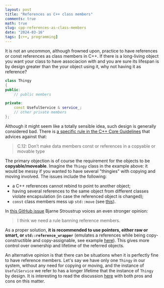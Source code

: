 ```yaml
---
layout: post
title: "References as C++ class members"
comments: true
math: true
slug: cpp-references-as-class-members
date: "2024-03-16"
tags: [c++, programming]
---
```


It is not an uncommon, although frowned upon, practice to have references or const references as class members in C++. If there is a long-living object you want your class to have associacion with and you are sure its lifespan is by design greater than the your object using it, why not having it as reference?

```c++
class Thingy
{
public:
    // public members

private:
    const UsefulService & service_;
    // other private members
};
```

Although it might seem like a totally sensible idea, such design is generally considered bad. There is [a specific rule in the C++ Core Guidelines](https://isocpp.github.io/CppCoreGuidelines/CppCoreGuidelines#Rc-constref) that advices against that:

> C.12: Don’t make data members const or references in a copyable or movable type

The primary objection is of course the requirement for the objects to be **copyable/moveable**. Imagine the `Thingy` class in the example above: it would be messy if you wanted to have several "thingies" with copying and moving involved. The issues include the following:

 * a C++ references cannot rebind to point to another object;
 * having several references to the same object from different classes violate encapsulation (in case the referenced object is changed);
 * `const` class members mess up `std::move` (see [this](https://quuxplusone.github.io/blog/2022/01/23/dont-const-all-the-things/#data-members-never-const)).

In [this GitHub issue](https://github.com/isocpp/CppCoreGuidelines/issues/1809) Bjarne Stroustrup voices an even stronger opinion:

> I think we need a rule banning reference members.

As a proper solution, **it is recommended to use pointers, either raw or smart, or `std::reference_wrapper`** (emulates a references while being copy-constructible and copy-assignable, see example [here](https://lesleylai.info/en/const-and-reference-member-variables/)). This gives more control over ownership and lifetime of the referred objects.

An alternative opinion is that there can be situations when it is perfectly fine to have reference members. Let's say we have only one `Thingy` in our system, without any need for copying or moving, and the instance of `UsefulService` we refer to has a longer lifetime that the instance of `Thingy` by design. It is interesting to read the discussion [here](https://github.com/isocpp/CppCoreGuidelines/issues/1707) with both pros and cons on this matter.
